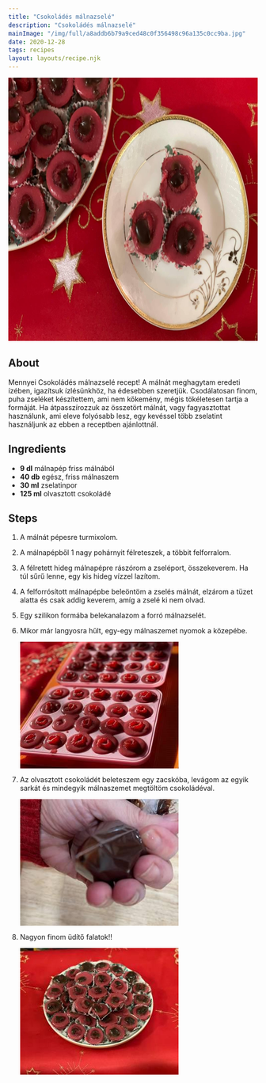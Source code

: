 ```yaml
---
title: "Csokoládés málnazselé"
description: "Csokoládés málnazselé"
mainImage: "/img/full/a8addb6b79a9ced48c0f356498c96a135c0cc9ba.jpg"
date: 2020-12-28
tags: recipes
layout: layouts/recipe.njk
---
```

                        
<p align="center"><a href="https://cookpad.com/hu/receptek/14312020-csokolades-malnazsele" rel="Recipe source page"><img width="751" height="532" src="/img/full/a8addb6b79a9ced48c0f356498c96a135c0cc9ba.jpg"/></a></p>

## About
Mennyei Csokoládés málnazselé recept! A málnát meghagytam eredeti ízében, igazítsuk ízlésünkhöz, ha édesebben szeretjük. Csodálatosan finom, puha zseléket készítettem, ami nem kőkemény, mégis tökéletesen tartja a formáját. Ha átpasszírozzuk az összetört málnát, vagy fagyasztottat használunk, ami eleve folyósabb lesz, egy kevéssel több zselatint használjunk az ebben a receptben ajánlottnál.

>  

## Ingredients
* **9 dl** málnapép friss málnából
* **40 db** egész, friss málnaszem
* **30 ml** zselatinpor
* **125 ml** olvasztott csokoládé

## Steps

1. A málnát pépesre turmixolom.
 
    <div style="clear: both"/>

2. A málnapépből 1 nagy pohárnyit félreteszek, a többit felforralom.
 
    <div style="clear: both"/>

3. A félretett hideg málnapépre rászórom a zseléport, összekeverem. Ha túl sűrű lenne, egy kis hideg vízzel lazítom.
 
    <div style="clear: both"/>

4. A felforrósított málnapépbe beleöntöm a zselés málnát, elzárom a tüzet alatta és csak addig keverem, amíg a zselé ki nem olvad.
 
    <div style="clear: both"/>

5. Egy szilikon formába belekanalazom a forró málnazselét.
 
    <div style="clear: both"/>

6. Mikor már langyosra hűlt, egy-egy málnaszemet nyomok a közepébe.
 
    <p><img width="320" height="256" align="left" src="/img/full/44df2ff78e702fbd7bd2c8ed9c1107912cc0b94c.jpg"/></p><div style="clear: both"/>

7. Az olvasztott csokoládét beleteszem egy zacskóba, levágom az egyik sarkát és mindegyik málnaszemet megtöltöm csokoládéval.
 
    <p><img width="320" height="256" align="left" src="/img/full/1d4a794e2c683737ea334df31b04ee27a74962a3.jpg"/></p><div style="clear: both"/>

8. Nagyon finom üdítő falatok!!
 
    <p><img width="320" height="256" align="left" src="/img/full/5ce716674c4685591750a226fd839de1f8049136.jpg"/></p><div style="clear: both"/>

